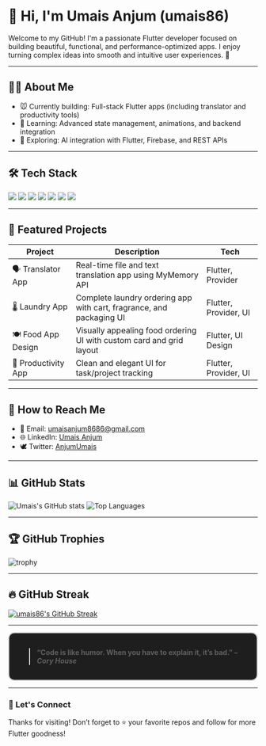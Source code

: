 # 👋 Hi, I'm Umais Anjum (umais86)

Welcome to my GitHub! I'm a passionate Flutter developer focused on building beautiful, functional, and performance-optimized apps. I enjoy turning complex ideas into smooth and intuitive user experiences. 🚀

---

## 👨‍💼 About Me

* 🐭 Currently building: Full-stack Flutter apps (including translator and productivity tools)
* 🌱 Learning: Advanced state management, animations, and backend integration
* 🧠 Exploring: AI integration with Flutter, Firebase, and REST APIs

---

## 🛠️ Tech Stack

<p>
  <img src="https://img.shields.io/badge/Flutter-02569B?style=for-the-badge&logo=flutter&logoColor=white"/>
  <img src="https://img.shields.io/badge/Dart-0175C2?style=for-the-badge&logo=dart&logoColor=white"/>
  <img src="https://img.shields.io/badge/Firebase-FFCA28?style=for-the-badge&logo=firebase&logoColor=black"/>
  <img src="https://img.shields.io/badge/Git-F05032?style=for-the-badge&logo=git&logoColor=white"/>
  <img src="https://img.shields.io/badge/GitHub-181717?style=for-the-badge&logo=github&logoColor=white"/>
  <img src="https://img.shields.io/badge/Provider-0A8F5C?style=for-the-badge&logo=provider&logoColor=white"/>
  <img src="https://img.shields.io/badge/REST%20API-1E90FF?style=for-the-badge"/>
</p>

---

## 💼 Featured Projects

| Project             | Description                                                          | Tech                  |
| ------------------- | -------------------------------------------------------------------- | --------------------- |
| 🗣️ Translator App  | Real-time file and text translation app using MyMemory API           | Flutter, Provider     |
| 🌡️ Laundry App     | Complete laundry ordering app with cart, fragrance, and packaging UI | Flutter, Provider, UI |
| 🍽️ Food App Design | Visually appealing food ordering UI with custom card and grid layout | Flutter, UI Design    |
| 🧠 Productivity App | Clean and elegant UI for task/project tracking                       | Flutter, Provider, UI |

---

## 📢 How to Reach Me

* 📧 Email: [umaisanjum8686@gmail.com](mailto:umaisanjum8686@gmail.com)
* 🌐 LinkedIn: [Umais Anjum](https://www.linkedin.com/in/umais-anjum/)
* 🕊️ Twitter: [AnjumUmais](https://x.com/AnjumUmais)

---

## 📊 GitHub Stats

![Umais's GitHub stats](https://github-readme-stats.vercel.app/api?username=umais86&show_icons=true&theme=radical)
![Top Languages](https://github-readme-stats.vercel.app/api/top-langs/?username=umais86&layout=compact&theme=radical)

---

## 🏆 GitHub Trophies

![trophy](https://github-profile-trophy.vercel.app/?username=umais86&theme=radical)

---

## 🔥 GitHub Streak

<a href="https://github-readme-streak-stats.herokuapp.com/?user=umais86&theme=radical&hide_border=false">
  <img src="https://github-readme-streak-stats.herokuapp.com/?user=umais86&theme=radical&hide_border=false" alt="umais86's GitHub Streak"/>
</a>

---

<div style="border: 2px solid #ccc; padding: 16px; border-radius: 12px; background-color: #1e1e1e; color: #fff;">
  <blockquote>
  <b>“Code is like humor. When you have to explain it, it’s bad.” – <i>Cory House</i></b>
  </blockquote>
</div>

---

### 🌟 Let's Connect

Thanks for visiting! Don’t forget to ⭐️ your favorite repos and follow for more Flutter goodness!
